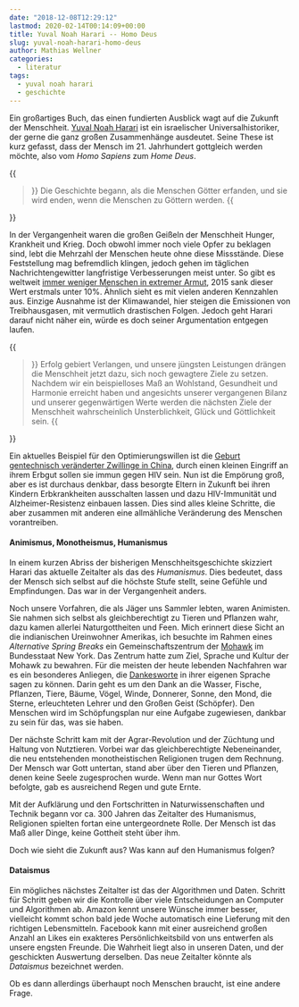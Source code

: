 ```yaml
---
date: "2018-12-08T12:29:12"
lastmod: 2020-02-14T00:14:09+00:00
title: Yuval Noah Harari -- Homo Deus
slug: yuval-noah-harari-homo-deus
author: Mathias Wellner
categories:
  - literatur
tags:
  - yuval noah harari
  - geschichte
---
```

Ein großartiges Buch, das einen fundierten Ausblick wagt auf die Zukunft der Menschheit. [Yuval Noah Harari](https://www.ynharari.com/de) ist ein israelischer Universalhistoriker, der gerne die ganz großen Zusammenhänge ausdeutet. Seine These ist kurz gefasst, dass der Mensch im 21. Jahrhundert gottgleich werden möchte, also vom _Homo Sapiens_ zum _Home Deus_. 

{{<blockquote cite="Yuval Noah Harari">}}
Die Geschichte begann, als die Menschen Götter erfanden, und sie wird enden, wenn die Menschen zu Göttern werden.
{{</blockquote>}}
<!--more-->

In der Vergangenheit waren die großen Geißeln der Menschheit Hunger, Krankheit und Krieg. Doch obwohl immer noch viele Opfer zu beklagen sind, lebt die Mehrzahl der Menschen heute ohne diese Missstände. Diese Feststellung mag befremdlich klingen, jedoch gehen im täglichen Nachrichtengewitter langfristige Verbesserungen meist unter. So gibt es weltweit [immer weniger Menschen in extremer Armut](https://goodimpact.org/magazin/weltweite-armut-nimmt-immer-weiter-ab), 2015 sank dieser Wert erstmals unter 10%. Ähnlich sieht es mit vielen anderen Kennzahlen aus. Einzige Ausnahme ist der Klimawandel, hier steigen die Emissionen von Treibhausgasen, mit vermutlich drastischen Folgen. Jedoch geht Harari darauf nicht näher ein, würde es doch seiner Argumentation entgegen laufen. 

{{<blockquote cite="Yuval Noah Harari, Homo Deus">}}
Erfolg gebiert Verlangen, und unsere jüngsten Leistungen drängen die Menschheit jetzt dazu, sich noch gewagtere Ziele zu setzen. Nachdem wir ein beispielloses Maß an Wohlstand, Gesundheit und Harmonie erreicht haben und angesichts unserer vergangenen Bilanz und unserer gegenwärtigen Werte werden die nächsten Ziele der Menschheit wahrscheinlich Unsterblichkeit, Glück und Göttlichkeit sein.
{{</blockquote>}}

Ein aktuelles Beispiel für den Optimierungswillen ist die [Geburt gentechnisch veränderter Zwillinge in China](https://www.zeit.de/wissen/2018-11/crispr-china-geburt-zwillinge-erbanlage-genveraenderung-hiv-resistenz), durch einen kleinen Eingriff an ihrem Erbgut sollen sie immun gegen HIV sein. Nun ist die Empörung groß, aber es ist durchaus denkbar, dass besorgte Eltern in Zukunft bei ihren Kindern Erbkrankheiten ausschalten lassen und dazu HIV-Immunität und Alzheimer-Resistenz einbauen lassen. Dies sind alles kleine Schritte, die aber zusammen mit anderen eine allmähliche Veränderung des Menschen vorantreiben. 

#### Animismus, Monotheismus, Humanismus

In einem kurzen Abriss der bisherigen Menschheitsgeschichte skizziert Harari das aktuelle Zeitalter als das des _Humanismus_. Dies bedeutet, dass der Mensch sich selbst auf die höchste Stufe stellt, seine Gefühle und Empfindungen. Das war in der Vergangenheit anders.

Noch unsere Vorfahren, die als Jäger uns Sammler lebten, waren Animisten. Sie nahmen sich selbst als gleichberechtigt zu Tieren und Pflanzen wahr, dazu kamen allerlei Naturgottheiten und Feen. Mich erinnert diese Sicht an die indianischen Ureinwohner Amerikas, ich besuchte im Rahmen eines _Alternative Spring Breaks_ ein Gemeinschaftszentrum der [Mohawk](https://de.wikipedia.org/wiki/Mohawk) im Bundesstaat New York. Das Zentrum hatte zum Ziel, Sprache und Kultur der Mohawk zu bewahren. Für die meisten der heute lebenden Nachfahren war es ein besonderes Anliegen, die [Dankesworte](https://americanindian.si.edu/environment/pdf/01_02_Thanksgiving_Address.pdf) in ihrer eigenen Sprache sagen zu können. Darin geht es um den Dank an die Wasser, Fische, Pflanzen, Tiere, Bäume, Vögel, Winde, Donnerer, Sonne, den Mond, die Sterne, erleuchteten Lehrer und den Großen Geist (Schöpfer). Den Menschen wird im Schöpfungsplan nur eine Aufgabe zugewiesen, dankbar zu sein für das, was sie haben. 

Der nächste Schritt kam mit der Agrar-Revolution und der Züchtung und Haltung von Nutztieren. Vorbei war das gleichberechtigte Nebeneinander, die neu entstehenden monotheistischen Religionen trugen dem Rechnung. Der Mensch war Gott untertan, stand aber über den Tieren und Pflanzen, denen keine Seele zugesprochen wurde. Wenn man nur Gottes Wort befolgte, gab es ausreichend Regen und gute Ernte. 

Mit der Aufklärung und den Fortschritten in Naturwissenschaften und Technik begann vor ca. 300 Jahren das Zeitalter des Humanismus, Religionen spielten fortan eine untergeordnete Rolle. Der Mensch ist das Maß aller Dinge, keine Gottheit steht über ihm. 

Doch wie sieht die Zukunft aus? Was kann auf den Humanismus folgen?

#### Dataismus

Ein mögliches nächstes Zeitalter ist das der Algorithmen und Daten. Schritt für Schritt geben wir die Kontrolle über viele Entscheidungen an Computer und Algorithmen ab. Amazon kennt unsere Wünsche immer besser, vielleicht kommt schon bald jede Woche automatisch eine Lieferung mit den richtigen Lebensmitteln. Facebook kann mit einer ausreichend großen Anzahl an Likes ein exakteres Persönlichkeitsbild von uns entwerfen als unsere engsten Freunde. Die Wahrheit liegt also in unseren Daten, und der geschickten Auswertung derselben. Das neue Zeitalter könnte als _Dataismus_ bezeichnet werden. 

Ob es dann allerdings überhaupt noch Menschen braucht, ist eine andere Frage. 